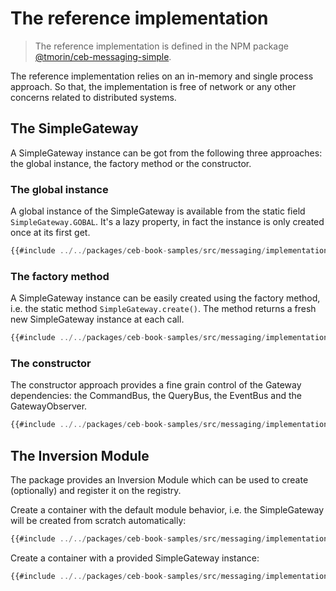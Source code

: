 # The reference implementation

> The reference implementation is defined in the NPM package [@tmorin/ceb-messaging-simple](https://www.npmjs.com/package/@tmorin/ceb-messaging-simple).

The reference implementation relies on an in-memory and single process approach.
So that, the implementation is free of network or any other concerns related to distributed systems.

## The SimpleGateway

A SimpleGateway instance can be got from the following three approaches: the global instance, the factory method or the constructor.

### The global instance

A global instance of the SimpleGateway is available from the static field `SimpleGateway.GOBAL`.
It's a lazy property, in fact the instance is only created once at its first get.

```typescript
{{#include ../../packages/ceb-book-samples/src/messaging/implementation-create_global.ts}}
```

### The factory method

A SimpleGateway instance can be easily created using the factory method, i.e. the static method `SimpleGateway.create()`.
The method returns a fresh new SimpleGateway instance at each call.

```typescript
{{#include ../../packages/ceb-book-samples/src/messaging/implementation-create_factory.ts}}
```

### The constructor

The constructor approach provides a fine grain control of the Gateway dependencies: the CommandBus, the QueryBus, the EventBus and the GatewayObserver. 

```typescript
{{#include ../../packages/ceb-book-samples/src/messaging/implementation-create_constructor.ts}}
```

## The Inversion Module

The package provides an Inversion Module which can be used to create (optionally) and register it on the registry.

Create a container with the default module behavior, i.e. the SimpleGateway will be created from scratch automatically:
```typescript
{{#include ../../packages/ceb-book-samples/src/messaging/implementation-inversion-default.ts}}
```

Create a container with a provided SimpleGateway instance:
```typescript
{{#include ../../packages/ceb-book-samples/src/messaging/implementation-inversion-global.ts}}
```
